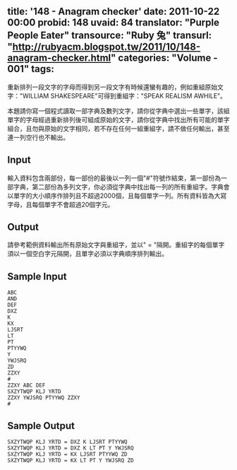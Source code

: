 title: '148 - Anagram checker'
date: 2011-10-22 00:00
probid: 148
uvaid: 84
translator: "Purple People Eater"
transource: "Ruby 兔"
transurl: "http://rubyacm.blogspot.tw/2011/10/148-anagram-checker.html"
categories: "Volume - 001"
tags:
---

重新排列一段文字的字母而得到另一段文字有時候還蠻有趣的，例如重組原始文字："WILLIAM SHAKESPEARE"可得到重組字："SPEAK REALISM AWHILE"。

本題請你寫一個程式讀取一部字典及數列文字，請你從字典中選出一些單字，該組單字的字母經過重新排列後可組成原始的文字，請你從字典中找出所有可能的單字組合，且勿與原始的文字相同，若不存在任何一組重組字，請不做任何輸出，甚至連一列空行也不輸出。

<!-- more -->

## Input ##

輸入資料包含兩部份，每一部份的最後以一列一個"#"符號作結束，第一部份為一部字典，第二部份為多列文字，你必須從字典中找出每一列的所有重組字。字典會以單字的大小順序作排列且不超過2000個，且每個單字一列。所有資料皆為大寫字母，且每個單字不會超過20個字元。

## Output ##

請參考範例資料輸出所有原始文字與重組字，並以" = "隔開。重組字的每個單字須以一個空白字元隔開，且單字必須以字典順序排列輸出。

## Sample Input ##

	ABC
	AND
	DEF
	DXZ
	K
	KX
	LJSRT
	LT
	PT
	PTYYWQ
	Y
	YWJSRQ
	ZD
	ZZXY
	# 
	ZZXY ABC DEF
	SXZYTWQP KLJ YRTD
	ZZXY YWJSRQ PTYYWQ ZZXY
	#

## Sample Output ##

	SXZYTWQP KLJ YRTD = DXZ K LJSRT PTYYWQ
	SXZYTWQP KLJ YRTD = DXZ K LT PT Y YWJSRQ
	SXZYTWQP KLJ YRTD = KX LJSRT PTYYWQ ZD
	SXZYTWQP KLJ YRTD = KX LT PT Y YWJSRQ ZD